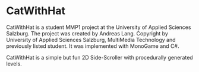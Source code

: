# CatWithHat
CatWithHat is a student MMP1 project at the University of Applied Sciences Salzburg. The project was created by Andreas Lang. Copyright by University of Applied Sciences Salzburg, MultiMedia Technology and previously listed student. It was implemented with MonoGame and  C#.

CatWithHat is a simple but fun 2D Side-Scroller with procedurally generated levels.
